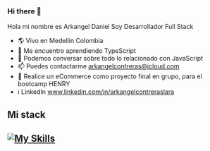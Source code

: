 ### Hi there 👋



Hola mi nombre es Arkangel Daniel
Soy Desarrollador Full Stack

- :earth_americas: Vivo en Medellin Colombia
- 🌱 Me encuentro aprendiendo TypeScript
- 💬 Podemos conversar sobre todo lo relacionado con JavaScript
- 📫 Puedes contactarme arkangelcontreras@icloud.com
- :briefcase: Realice un eCommerce como proyecto final en grupo, para el bootcamp HENRY
- :information_source: LinkedIn www.linkedin.com/in/arkangelcontreraslara

<h2>Mi stack <h2>

 [![My Skills](https://skillicons.dev/icons?i=js,nodejs,express,mongodb,postgres,react,redux,html,css)](https://skillicons.dev)

